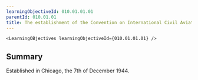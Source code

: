 ```yaml
---
learningObjectiveId: 010.01.01.01
parentId: 010.01.01
title: The establishment of the Convention on International Civil Aviation
---
```


```tsx eval
<LearningOBjectives learningObjectiveId={010.01.01.01} />
```

## Summary

Established in Chicago, the 7th of December 1944.

